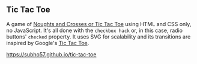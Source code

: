 ## Tic Tac Toe

A game of [Noughts and Crosses or Tic Tac Toe](https://en.wikipedia.org/wiki/Tic-tac-toe) using HTML and CSS only, no JavaScript. It's all done with the `checkbox hack` or, in this case, radio buttons' `checked` property. It uses SVG for scalability and its transitions are inspired by Google's [Tic Tac Toe](https://www.google.com/search?q=tic+tac+toe).

https://subho57.github.io/tic-tac-toe

